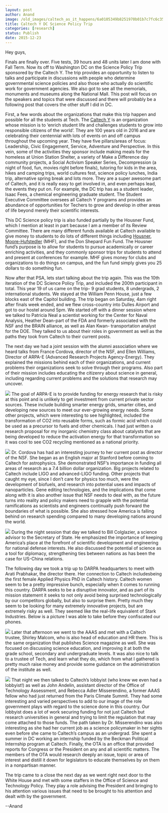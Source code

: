 ```yaml
---
layout: post
author: Anand
image: /old_images/caltech_as_it_happens/6a0105349b8251970b01b7c7fc6c35970b.jpg
title: Caltech Y DC Science Policy Trip 
categories: [research]
status: Publish
date: 2015-12-23
---
```



Hey guys,

Finals are finally over. Five tests, 39 hours and 48 units later I am done with Fall Term. Now its off to Washington DC on the Science Policy Trip sponsored by the Caltech Y. The trip provides an opportunity to listen to talks and participate in discussions with people who determine governmental science policies and also those who actually do scientific work for government agencies. We also got to see all the memorials, monuments and museums along the National Mall. This post will focus on the speakers and topics that were discussed and there will probably be a following post that covers the other stuff I did in DC.

 First, a few words about the organizations that make this trip happen and possible for all the students at Tech. The [Caltech Y](https://caltechy.org) is an organization whose mission is to ‘enrich student life and challenges students to grow into responsible citizens of the world’. They are 100 years old in 2016 and are celebrating their centennial with lots of events on and off campus throughout the upcoming year. They have five pillars/areas of focus: Leadership, Civic Engagement, Service, Adventure and Perspective. In this vein, some of the activities they sponsor include making meals for the homeless at Union Station Shelter, a variety of Make a Difference day community projects, a Social Activism Speaker Series, Decompression (a night of food, fun, movies right before finals), tutoring for kids in the area, hikes and camping trips, world cultures fest, science policy lunches, India trip, alternative spring break and lots more. They are a super awesome part of Caltech, and it is really easy to get involved in, and even perhaps lead, the events they put on. For example, the DC trip has as a student leader, Isaac Fees, a chemical engineering graduate student. The Student Executive Committee oversees all Caltech Y programs and provides an abundance of opportunities for Techers to grow and develop in other areas of life beyond merely their scientific interests.

 This DC Science policy trip is also funded partially by the Housner Fund, which I mention at least in part because I am a member of its Review Committee. There are many different funds available at Caltech available to give money to students to do lots of different things including [Housner](https://deans.caltech.edu/Services/gwhfund), [Moore-Hufstedler](https://studaff.caltech.edu/funding/mhf) (MHF), and the Don Shepard Fun Fund. The Housner fund’s purpose is to allow for students to pursue academically or career enriching activities, and they commonly sponsor trips for students to attend and present at conferences for example. MHF gives money for clubs and organizations to do things on campus, and the fun fund simply gives you 25 dollars to do something fun.

 Now after that PSA, lets start talking about the trip again. This was the 10th iteration of the DC Science Policy Trip, and included the 200th participant in total. This year 19 of us came on the trip- 9 grad students, 8 undergrads, 2 international students. We stayed at the William Penn House, just a few blocks east of the Capitol building. The trip began on Saturday, 4am right after finals week ended, and we flew cross-country into Dulles Airport and got to our hostel around 5pm. We started off with a dinner session where we talked to Patricia Neal a scientist working for the Center for Naval Analysis, Heather Dean-part of the FDA and formerly associated with the NSF and the BRAIN alliance, as well as Alan Kwan- transportation analyst for the DOE. They talked to us about their roles in government as well as the paths they took from Caltech to their current posts.

 The next day we had a joint session with the alumni association where we heard talks from France Cordova, director of the NSF, and Ellen Williams, Director of ARPA-E (Advanced Research Projects Agency-Energy). They explained the missions behind each of their organizations, and current problems their organizations seek to solve through their programs. Also part of their mission includes educating the citizenry about science in general, including regarding current problems and the solutions that research may uncover.


![](/old_images/caltech_as_it_happens/6a0105349b8251970b01b8d186433f970c.jpg)
The goal of ARPA-E is to provide funding for energy research that is risky at this point and is unlikely to get investment from current private sector sources. These include building smarter energy grids, smarter cities, and developing new sources to meet our ever-growing energy needs. Some other projects, which were interesting to see highlighted, included the transformation of CO2 into reusable forms, such as formic acid which could be used as a precursor to fuels and other chemicals. I had just written a research proposal for my inorganic chemistry class about catalysts that are being developed to reduce the activation energy for that transformation so it was cool to see CO2 recycling mentioned as a national priority.


![](/old_images/caltech_as_it_happens/6a0105349b8251970b01bb08a0f617970d.jpg)
Dr. Cordova has had an interesting journey to her current post as director of the NSF. She began as an English major at Stanford before coming to Caltech for astrophysics. She demonstrated NSF’s importance in funding all areas of research as a 7.4 billion dollar organization. Big projects related to Caltech include LIGO and advanced-LIGO funding. Other projects that caught my eye, since I don’t care for physics too much, were the development of biofuels, and research into potential uses and impacts of nanoparticles. Gene editing technologies, and the implications that come along with it is also another issue that NSF needs to deal with, as the future turns into reality and policy makers need to grapple with the potential ramifications as scientists and engineers continually push forward the boundaries of what is possible. She also stressed how America is falling behind on research spending compared to many developing nations around the world.


![](/old_images/caltech_as_it_happens/6a0105349b8251970b01bb08a0f626970d.jpg)
 During the night session that day we talked to Bill Colglazier, a science advisor to the Secretary of State. He emphasized the importance of keeping America’s place at the forefront of scientific development and engineering for national defense interests. He also discussed the potential of science as a tool for diplomacy, strengthening ties between nations as has been the case for US-China relations.

 The following day we took a trip up to DARPA headquarters to meet with Arati Prabhakar, the director there. Her connection to Caltech includesbeing the first female Applied Physics PhD in Caltech history. Caltech women seem to be a pretty impressive bunch, especially when it comes to running this country. DARPA seeks to be a disruptive innovator, and as part of its mission statement it seeks to not only avoid being surprised technologically by our competitors globally, but also to surprise them. Pretty much they seem to be looking for many extremely innovative projects, but are extremely risky as well. They seemed like the real-life equivalent of Stark Industries. Below is a picture I was able to take before they confiscated our phones.


![](/old_images/caltech_as_it_happens/6a0105349b8251970b01b8d186432e970c.jpg)
Later that afternoon we went to the AAAS and met with a Caltech trustee, Shirley Malcom, who is also head of education and HR there. This is the same organization that publishes Science magazine as well. She was focused on discussing science education, and improving it at both the grade school, secondary and undergraduate levels. It was also nice to talk to a trustee of Tech, and learn what they do, which from what I gathered is pretty much raise money and provide some guidance on the administration of the institute as well.


![](/old_images/caltech_as_it_happens/6a0105349b8251970b01b7c7fc6c56970b.jpg)
 That night we then talked to Caltech’s lobbyist (who knew we even had a lobbyist!) as well as John Andelin, assistant director of the Office of Technology Assessment, and Rebecca Adler Misserendino, a former AAAS fellow who had just returned from the Paris Climate Summit. They had some interesting and varied perspectives to add to our image of the role government plays with regard to the science done in this country. Our lobbyist does a lot of work securing funding for not just Caltech but research universities in general and trying to limit the regulation that may come attached to those funds. The path taken by Dr. Misserendino was also interesting as she had her current job as a science policymaker in her sights even before she came to Caltech’s campus as an undergrad. She spent a summer in DC working an internship funded by the Beckman Political Internship program at Caltech. Finally, the OTA is an office that provided reports for Congress or the President on any and all scientific matters. The members of the OTA would research deeply an issue, topic or area of interest and distill it down for legislators to educate themselves by on them in a nonpartisan manner.

 The trip came to a close the next day as we went right next door to the White House and met with some staffers in the Office of Science and Technology Policy. They play a role advising the President and bringing to his attention various issues that need to be brought to his attention and dealt with by the government.

 --Anand

